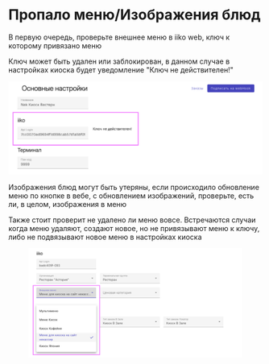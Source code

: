 # Пропало меню/Изображения блюд

В первую очередь, проверьте внешнее меню  в iiko web, ключ к которому привязано меню

Ключ может быть удален или заблокирован, в данном случае в настройках киоска будет уведомление "Ключ не действителен!"

![](<../.gitbook/assets/Снимок экрана 2025-06-11 в 13.43.35.png>)

Изображения блюд могут быть утеряны, если происходило обновление меню по кнопке в вебе, с обновлением изображений, проверьте, есть ли, в целом, изображения в меню

Также стоит проверит не удалено ли меню вовсе. Встречаются случаи когда меню удаляют, создают новое, но не привязывают меню к ключу, либо не подвязывают новое меню в настройках киоска

<figure><img src="../.gitbook/assets/Снимок экрана 2025-06-11 в 13.47.30.png" alt=""><figcaption></figcaption></figure>

